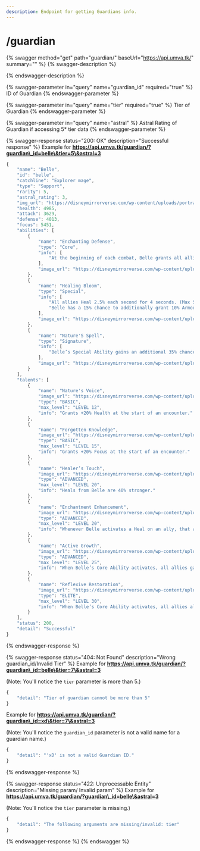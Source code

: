 ```yaml
---
description: Endpoint for getting Guardians info.
---
```


# /guardian

{% swagger method="get" path="guardian/" baseUrl="https://api.umva.tk/" summary="" %}
{% swagger-description %}

{% endswagger-description %}

{% swagger-parameter in="query" name="guardian_id" required="true" %}
ID of Guardian
{% endswagger-parameter %}

{% swagger-parameter in="query" name="tier" required="true" %}
Tier of Guardian
{% endswagger-parameter %}

{% swagger-parameter in="query" name="astral" %}
Astral Rating of Guardian if accessing 5* tier data
{% endswagger-parameter %}

{% swagger-response status="200: OK" description="Successful response" %}
Example for **https://api.umva.tk/guardian/?guardian\_id=belle\&tier=5\&astral=3**

```javascript
{
    "name": "Belle",
    "id": "belle",
    "catchline": "Explorer mage",
    "type": "Support",
    "rarity": 5,
    "astral_rating": 3,
    "img_url": "https://disneymirrorverse.com/wp-content/uploads/portraits/portrait-belle.png",
    "health": 4985,
    "attack": 3629,
    "defense": 4013,
    "focus": 5451,
    "abilities": [
        {
            "name": "Enchanting Defense",
            "type": "Core",
            "info": [
                "At the beginning of each combat, Belle grants all allies a 10% Defense Buff for the duration of the encounter."
            ],
            "image_url": "https://disneymirrorverse.com/wp-content/uploads/cores/belle_core_ability.jpg"
        },
        {
            "name": "Healing Bloom",
            "type": "Special",
            "info": [
                "All allies Heal 2.5% each second for 4 seconds. (Max Stacks: 1)",
                "Belle has a 15% chance to additionally grant 10% Armor to all allies."
            ],
            "image_url": "https://disneymirrorverse.com/wp-content/uploads/specials/belle_special.jpg"
        },
        {
            "name": "Nature'S Spell",
            "type": "Signature",
            "info": [
                "Belle’s Special Ability gains an additional 35% chance to grant Armor to allies."
            ],
            "image_url": "https://disneymirrorverse.com/wp-content/uploads/signatures/belle_sig.jpg"
        }
    ],
    "talents": [
        {
            "name": "Nature's Voice",
            "image_url": "https://disneymirrorverse.com/wp-content/uploads/talents/reflections_belle_philippe.png",
            "type": "BASIC",
            "max_level": "LEVEL 12",
            "info": "Grants +20% Health at the start of an encounter."
        },
        {
            "name": "Forgotten Knowledge",
            "image_url": "https://disneymirrorverse.com/wp-content/uploads/talents/reflections_belle_sheep.png",
            "type": "BASIC",
            "max_level": "LEVEL 15",
            "info": "Grants +20% Focus at the start of an encounter."
        },
        {
            "name": "Healer’s Touch",
            "image_url": "https://disneymirrorverse.com/wp-content/uploads/talents/reflections_belle_cogsw.png",
            "type": "ADVANCED",
            "max_level": "LEVEL 20",
            "info": "Heals from Belle are 40% stronger."
        },
        {
            "name": "Enchantment Enhancement",
            "image_url": "https://disneymirrorverse.com/wp-content/uploads/talents/reflections_belle_maurice.png",
            "type": "ADVANCED",
            "max_level": "LEVEL 20",
            "info": "Whenever Belle activates a Heal on an ally, that ally gains a 10% Defense Buff for 10 seconds."
        },
        {
            "name": "Active Growth",
            "image_url": "https://disneymirrorverse.com/wp-content/uploads/talents/reflections_belle_lumiere.png",
            "type": "ADVANCED",
            "max_level": "LEVEL 25",
            "info": "When Belle’s Core Ability activates, all allies gain 15% Armor."
        },
        {
            "name": "Reflexive Restoration",
            "image_url": "https://disneymirrorverse.com/wp-content/uploads/talents/reflections_belle_potts.png",
            "type": "ELITE",
            "max_level": "LEVEL 30",
            "info": "When Belle’s Core Ability activates, all allies also Heal 3.5% each second for 4 seconds. Belle’s Core Ability will activate during combat when a teammate reaches 10% HP. This effect will only activate once per encounter for each teammate."
        }
    ],
    "status": 200,
    "detail": "Successful"
}
```
{% endswagger-response %}

{% swagger-response status="404: Not Found" description="Wrong guardian_id/Invalid Tier" %}
Example for **https://api.umva.tk/guardian/?guardian\_id=belle\&tier=7\&astral=3**

(Note: You'll notice the `tier` parameter is more than 5.)

```javascript
{
    "detail": "Tier of guardian cannot be more than 5"
}
```

Example for **https://api.umva.tk/guardian/?guardian\_id=xd\&tier=7\&astral=3**

(Note: You'll notice the `guardian_id` parameter is not a valid name for a guardian name.)

```javascript
{
    "detail": "'xD' is not a valid Guardian ID."
}
```
{% endswagger-response %}

{% swagger-response status="422: Unprocessable Entity" description="Missing param/ Invalid param" %}
Example for **https://api.umva.tk/guardian/?guardian\_id=belle\&astral=3**

(Note: You'll notice the `tier` parameter is missing.)

```javascript
{
    "detail": "The following arguments are missing/invalid: tier"
}
```
{% endswagger-response %}
{% endswagger %}
